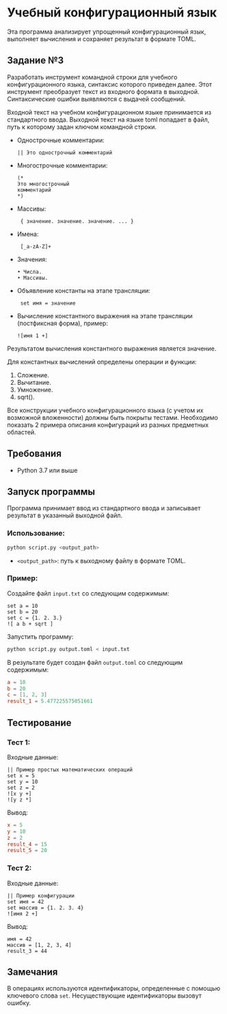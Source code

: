 # Учебный конфигурационный язык

Эта программа анализирует упрощенный конфигурационный язык, выполняет вычисления и сохраняет результат в формате TOML.

## Задание №3 
Разработать инструмент командной строки для учебного конфигурационного 
языка, синтаксис которого приведен далее. Этот инструмент преобразует текст из 
входного формата в выходной. Синтаксические ошибки выявляются с выдачей 
сообщений. 

Входной текст на учебном конфигурационном языке принимается из 
стандартного ввода. Выходной текст на языке toml попадает в файл, путь к 
которому задан ключом командной строки. 

- Однострочные комментарии:
   ```
   || Это однострочный комментарий
   ```
- Многострочные комментарии:

   ```
   (* 
   Это многострочный 
   комментарий 
   *)
   ```

- Массивы:
  ```
   { значение. значение. значение. ... }
   ```
- Имена:
  ```
   [_a-zA-Z]+
  ```
- Значения:
  
   ```
   • Числа. 
   • Массивы.
   ```

- Объявление константы на этапе трансляции:
  ```
   set имя = значение
  ```

- Вычисление константного выражения на этапе трансляции (постфиксная 
форма), пример:
   ```
   ![имя 1 +]
   ```

Результатом вычисления константного выражения является значение. 

Для константных вычислений определены операции и функции: 
1. Сложение. 
2. Вычитание. 
3. Умножение. 
4. sqrt().
   
Все конструкции учебного конфигурационного языка (с учетом их 
возможной вложенности) должны быть покрыты тестами. Необходимо показать 2 
примера описания конфигураций из разных предметных областей.

## Требования

- Python 3.7 или выше

## Запуск программы

Программа принимает ввод из стандартного ввода и записывает результат в указанный выходной файл.

### Использование:

```bash
python script.py <output_path>
```

- `<output_path>`: путь к выходному файлу в формате TOML.

### Пример:

Создайте файл `input.txt` со следующим содержимым:

```
set a = 10
set b = 20
set c = {1. 2. 3.}
![ a b + sqrt ]
```

Запустить программу:

```bash
python script.py output.toml < input.txt
```

В результате будет создан файл `output.toml` со следующим содержимым:

```toml
a = 10
b = 20
c = [1, 2, 3]
result_1 = 5.477225575051661
```

## Тестирование

### Тест 1:
Входные данные:
```
|| Пример простых математических операций
set x = 5
set y = 10
set z = 2
![x y +]
![y z *]
```

Вывод:
```toml
x = 5
y = 10
z = 2
result_4 = 15
result_5 = 20 
```

### Тест 2:
Входные данные:
```
|| Пример конфигурации
set имя = 42
set массив = {1. 2. 3. 4}
![имя 2 +]
```

Вывод:
```
имя = 42
массив = [1, 2, 3, 4]
result_3 = 44
```

## Замечания

В операциях используются идентификаторы, определенные с помощью ключевого слова `set`. Несуществующие идентификаторы вызовут ошибку.

